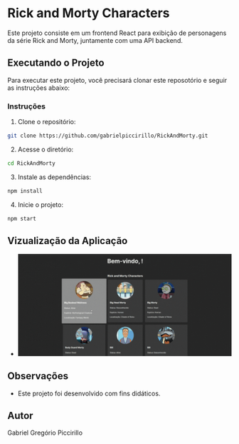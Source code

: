 # Rick and Morty Characters

Este projeto consiste em um frontend React para exibição de personagens da série Rick and Morty, juntamente com uma API backend.

## Executando o Projeto

Para executar este projeto, você precisará clonar este reposotório e seguir as instruções abaixo:

### Instruções

1. Clone o repositório:

```bash
git clone https://github.com/gabrielpiccirillo/RickAndMorty.git
```

2. Acesse o diretório:

```bash
cd RickAndMorty
```

3. Instale as dependências:

```bash
npm install
```

4. Inicie o projeto:

```bash
npm start
```

## Vizualização da Aplicação

- <img src="/ExecProjeto.png">

## Observações

- Este projeto foi desenvolvido com fins didáticos.

## Autor

Gabriel Gregório Piccirillo
